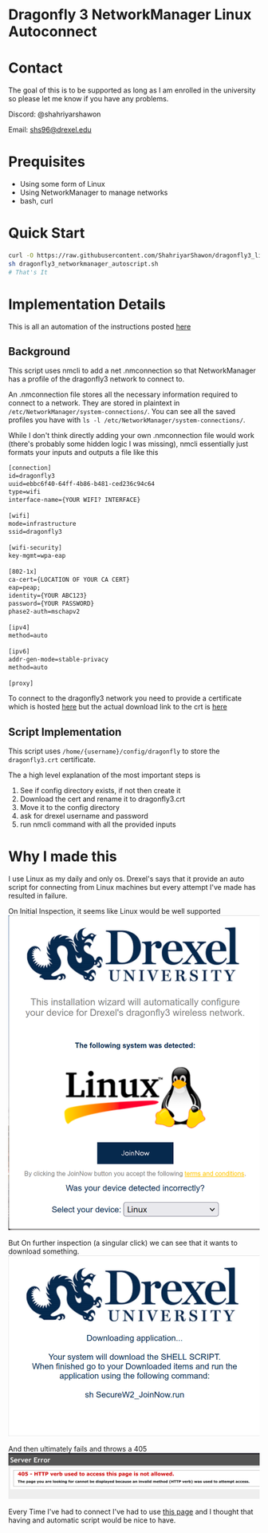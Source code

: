 # Dragonfly 3 NetworkManager Linux Autoconnect 

# Contact
The goal of this is to be supported as long as I am enrolled in the university so 
please let me know if you have any problems.

Discord: @shahriyarshawon 

Email: shs96@drexel.edu

# Prequisites
- Using some form of Linux
- Using NetworkManager to manage networks 
- bash, curl

# Quick Start
```sh 
curl -O https://raw.githubusercontent.com/ShahriyarShawon/dragonfly3_linux_autoconnect/master/dragonfly3_networkmanager_autoscript.sh
sh dragonfly3_networkmanager_autoscript.sh
# That's It
```

# Implementation Details

This is all an automation of the instructions posted [here](https://drexel.edu/it/help/a-z/dragonfly3/generic_config/)

## Background
This script uses nmcli to add a net .nmconnection so that NetworkManager has a 
profile of the dragonfly3 network to connect to.

An .nmconnection file stores all the necessary information required to connect to 
a network. They are stored in plaintext in `/etc/NetworkManager/system-connections/`.
You can see all the saved profiles you have with 
`ls -l /etc/NetworkManager/system-connections/`. 

While I don't think directly adding your own .nmconnection file would work 
(there's probably some hidden logic I was missing), nmcli essentially just formats
your inputs and outputs a file like this 
```
[connection]
id=dragonfly3
uuid=ebbc6f40-64ff-4b86-b481-ced236c94c64
type=wifi
interface-name={YOUR WIFI? INTERFACE}

[wifi]
mode=infrastructure
ssid=dragonfly3

[wifi-security]
key-mgmt=wpa-eap

[802-1x]
ca-cert={LOCATION OF YOUR CA CERT}
eap=peap;
identity={YOUR ABC123}
password={YOUR PASSWORD}
phase2-auth=mschapv2

[ipv4]
method=auto

[ipv6]
addr-gen-mode=stable-privacy
method=auto

[proxy]
```
To connect to the dragonfly3 network you need to provide a certificate which is 
hosted [here](https://comodoca.my.salesforce.com/sfc/p/1N000002Ljih/a/3l000000VZ4M/ie5Sho19m8SLjTZkH_VL8efOD1qyGFt9h5Ju1ddtbKQ) but the actual download link to the crt is 
[here](https://comodoca.file.force.com/sfc/dist/version/download/?oid=00D1N000002Ljih&ids=0683l00000ENwaHAAT&d=%2Fa%2F3l000000VZ4M%2Fie5Sho19m8SLjTZkH_VL8efOD1qyGFt9h5Ju1ddtbKQ&operationContext=DELIVERY&viewId=05H5c000000jDrXEAU&dpt=)


## Script Implementation
This script uses `/home/{username}/config/dragonfly` to store the `dragonfly3.crt` 
certificate. 

The a high level explanation of the most important steps is 
1. See if config directory exists, if not then create it 
2. Download the cert and rename it to dragonfly3.crt
3. Move it to the config directory 
4. ask for drexel username and password 
5. run nmcli command with all the provided inputs

# Why I made this 
I use Linux as my daily and only os. Drexel's says that it provide an auto script 
for connecting from Linux machines but every attempt I've made has resulted in 
failure.

On Initial Inspection, it seems like Linux would be well supported
![Linux Installation Wizard page](images/installation_wizard_page.png)

But On further inspection (a singular click) we can see that it wants to download 
something.
![Script Download Attempt](images/script_download_attempt.png)

And then ultimately fails and throws a 405
![405 Verb Error](images/verb_error.png)

Every Time I've had to connect I've had to use 
[this page](https://drexel.edu/it/help/a-z/dragonfly3/generic_config/) 
and I thought that having and automatic script would be nice to have.
